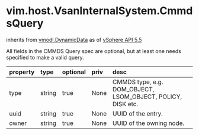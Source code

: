 vim.host.VsanInternalSystem.CmmdsQuery
======================================
inherits from [vmodl.DynamicData](docs/vmodl.DynamicData.md)
as of [vSphere API 5.5](vim.version.md#vim.version.version9)


All fields in the CMMDS Query spec are optional, but at least one needs  specified to make a valid query.

| property | type | optional | priv | desc |
|:---------|:-----|:---------|:-----|:-----|
| type | string | true | None | CMMDS type, e.g. DOM_OBJECT, LSOM_OBJECT, POLICY, DISK etc. |
| uuid | string | true | None | UUID of the entry. |
| owner | string | true | None | UUID of the owning node. |


